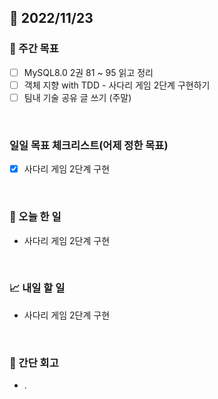 ## 📅 2022/11/23


### 👏 주간 목표

- [ ] MySQL8.0 2권 81 ~ 95 읽고 정리
- [ ] 객체 지향 with TDD - 사다리 게임 2단계 구현하기
- [ ] 팀내 기술 공유 글 쓰기 (주말)

<br/>

### 일일 목표 체크리스트(어제 정한 목표)

- [x] 사다리 게임 2단계 구현

<br/>

### 💯 오늘 한 일

- 사다리 게임 2단계 구현

<br/>

### 📈 내일 할 일

- 사다리 게임 2단계 구현

<br/>

### 🤔 간단 회고

- .